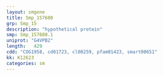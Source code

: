 ```yaml
---
layout: smgene
title: Smp_157680
grp: Smp_15
description: "hypothetical protein"
smp: Smp_157680.1
uniprot: "G4VPB2"
length:   429
cdd: "COG1958, cd01723, cl00259, pfam01423, smart00651"
kk: K12623
categories: sm
---
```

